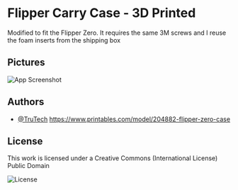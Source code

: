 
# Flipper Carry Case - 3D Printed

Modified to fit the Flipper Zero. It requires the same 3M screws and I reuse the foam inserts from the shipping box

## Pictures

![App Screenshot](https://media.printables.com/media/prints/204882/images/1883594_47127f09-9fd5-4ceb-bffd-6a90298a7d20/thumbs/inside/1280x960/jpg/20220513_203704.webp)


## Authors

- [@TruTech](https://www.printables.com/@TruTech)
https://www.printables.com/model/204882-flipper-zero-case


## License

This work is licensed under a
Creative Commons (International License)
Public Domain




![License](https://licensebuttons.net/p/zero/1.0/88x31.png)

